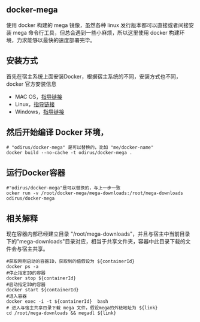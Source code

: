 
## docker-mega
使用 docker 构建的 mega 镜像，虽然各种 linux 发行版本都可以直接或者间接安装 mega 命令行工具，但总会遇到一些小麻烦，所以这里使用 docker 构建环境，力求能够以最快的速度部署完毕。

## 安装方式
首先在宿主系统上面安装Docker，根据宿主系统的不同，安装方式也不同，docker 官方安装信息
* MAC OS，[指导链接](https://docs.docker.com/mac/)
* Linux，[指导链接](https://docs.docker.com/linux/step_one/)
* Windows，[指导链接](https://docs.docker.com/windows/step_one/)

## 然后开始编译 Docker 环境，
```
# "odirus/docker-mega" 是可以替换的，比如 "me/docker-name"
docker build --no-cache -t odirus/docker-mega .
```
## 运行Docker容器
```
#"odirus/docker-mega"是可以替换的，与上一步一致
ocker run -v /root/docker-mega/mega-downloads:/root/mega-downloads odirus/docker-mega
```
## 相关解释
现在容器内部已经建立目录 "/root/mega-downloads"，并且与宿主中当前目录下的"mega-downloads"目录对应，相当于共享文件夹，容器中此目录下载的文件会与宿主共享。
```
#获取刚刚启动的容器ID，获取到的值假设为 ${containerId}
docker ps -a
#停止指定ID的容器
docker stop ${containerId}
#启动指定ID的容器
docker start ${containerId}
#进入容器
docker exec -i -t ${containerId}  bash
# 进入与宿主共享目录下载 mega 文件，假设mega的外链地址为 ${link}
cd /root/mega-downloads && megadl ${link}
```
